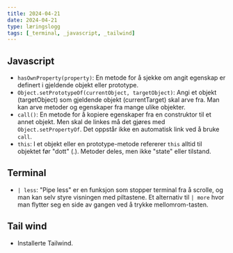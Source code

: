 ```yaml
---
title: 2024-04-21
date: 2024-04-21
type: læringslogg
tags: [_terminal, _javascript, _tailwind]
---
```

## Javascript
* `hasOwnProperty(property)`: En metode for å sjekke om angit egenskap er definert i gjeldende objekt eller prototype.
* `Object.setPrototypeOf(currentObject, targetObject)`: Angi et objekt (targetObject) som gjeldende objekt (currentTarget) skal arve fra. Man kan arve metoder og egenskaper fra mange ulike objekter.
* `call()`: En metode for å kopiere egenskaper fra en construktor til et annet objekt. Men skal de linkes må det gjøres med `Object.setPropertyOf`. Det oppstår ikke en automatisk link ved å bruke `call`.
* `this`: I et objekt eller en prototype-metode refererer `this` alltid til objektet før "dott" (.). Metoder deles, men ikke "state" eller tilstand.

## Terminal
* `| less`: "Pipe less" er en funksjon som stopper terminal fra å scrolle, og man kan selv styre visningen med piltastene. Et alternativ til `| more` hvor man flytter seg en side av gangen ved å trykke mellomrom-tasten.

## Tail wind
* Installerte Tailwind.
